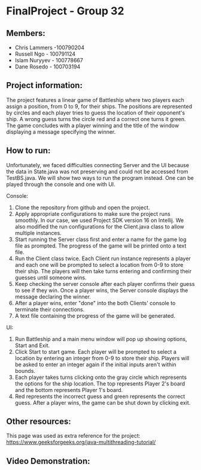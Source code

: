 # FinalProject - Group 32
## Members: 
* Chris Lammers -100790204
* Russell Ngo - 100791124
* Islam Nuryyev - 100778667
* Dane Rosedo - 100703194

## Project information: 
The project features a linear game of Battleship where two players each assign a position, from 0 to 9, for their ships. The positions are represented by circles and each player tries to guess the location of their opponent's ship. A wrong guess turns the circle red and a correct one turns it green. The game concludes with a player winning and the title of the window displaying a message specifying the winner. 

## How to run:

Unfortunately, we faced difficulties connecting Server and the UI because the data in State.java was not preserving and could not be accessed from TestBS.java. We will show two ways to run the program instead. One can be played through the console and one with UI.

Console:

1. Clone the repository from github and open the project.
2. Apply appropriate configurations to make sure the project runs smoothly. In our case, we used Project SDK version 16 on Intellij. We also modified the run configurations for the Client.java class to allow multiple instances.
3. Start running the Server class first and enter a name for the game log file as prompted. The progress of the game will be printed onto a text file.
4. Run the Client class twice. Each Client run instance represents a player and each one will be prompted to select a location from 0-9 to store their ship. The players will then take turns entering and confirming their guesses until someone wins. 
5. Keep checking the server console after each player confirms their guess to see if they win. Once a player wins, the Server console displays the message declaring the winner.
6. After a player wins, enter "done" into the both Clients' console to terminate their connections.
7. A text file containing the progress of the game will be generated.

UI:
1. Run Battleship and a main menu window will pop up showing options, Start and Exit.
2. Click Start to start game. Each player will be prompted to select a location by entering an integer from 0-9 to store their ship. Players will be asked to enter an integer again if the initial inputs aren't within bounds. 
3. Each player takes turns clicking onto the gray circle which represents the options for the ship location. The top represents Player 2's board and the bottom represents Player 1's board.
4. Red represents the incorrect guess and green represents the correct guess. After a player wins, the game can be shut down by clicking exit.       

## Other resources:
This page was used as extra reference for the project: https://www.geeksforgeeks.org/java-multithreading-tutorial/

## Video Demonstration:



